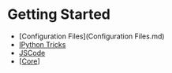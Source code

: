 # Getting Started

* [Configuration Files](Configuration Files.md)
* [IPython Tricks](IPythonTricks.md)
* [JSCode](JSCode.md)
* [[Core](../Core)]
